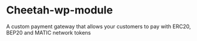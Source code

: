 # Cheetah-wp-module
A custom payment gateway that allows your customers to pay with ERC20, BEP20 and MATIC network tokens
